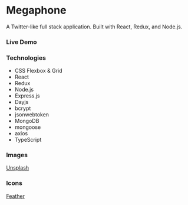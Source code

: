 # Megaphone

A Twitter-like full stack application. Built with React, Redux, and Node.js.

### Live Demo

### Technologies

- CSS Flexbox & Grid
- React
- Redux
- Node.js
- Express.js
- Dayjs
- bcrypt
- jsonwebtoken
- MongoDB
- mongoose
- axios
- TypeScript

### Images

[Unsplash](https://unsplash.com/)

### Icons

[Feather](https://feathericons.com/)
